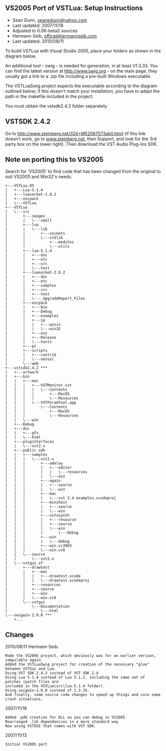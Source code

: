 ## VS2005 Port of VSTLua: Setup Instructions
* Sean Dunn, seanedunn@yahoo.com
* Last updated: 2007/11/18
* Adjusted to 0.06-beta2 sources
* Hermann Seib, office@hermannseib.com
* Last updated: 2010/08/11

To build VSTLua with Visual Studio 2005, place your folders as shown in the diagram below.

An additional tool - swig - is needed for generation, in at least V1.3.33.
You can find the latest version at http://www.swig.org - on the main page,
they usually got a link to a .zip file including a pre-built Windows executable.

The VSTLuaSwig project expects the executable according to the diagram outlined below;
if this doesn't match your installation, you have to adapt the path in the makefile included
in the project.

You must obtain the vstsdk2.4.2 folder separately.

## VSTSDK 2.4.2
Go to http://www.steinberg.net/324+M52087573ab0.html (if this link doesn't work, go to www.steinberg.net, then Support, and look for the 3rd party box on the lower right). Then download the VST Audio Plug-Ins SDK.

## Note on porting this to VS2005

Search for 'VS2005' to find code that has been changed from the original to suit VS2005 and Win32's needs.



    +---VSTLua.05
    |   +---Lua-5.1.4
    |   +---luasocket-2.0.2
    |   +---oscpack
    |   \---VSTLua
    +---VSTLua
    |   \---src
    |       +---images
    |       |   \---small
    |       +---lua
    |       |   \---lib
    |       |       +---sockets
    |       |       \---stdlib
    |       |           +---modules
    |       |           \---utils
    |       +---lua-5.1.4
    |       |   +---doc
    |       |   +---etc
    |       |   +---src
    |       |   \---test
    |       +---luasocket-2.0.2
    |       |   +---doc
    |       |   +---etc
    |       |   +---samples
    |       |   +---src
    |       |   +---test
    |       |   \---_UpgradeReport_Files
    |       +---oscpack
    |       |   +---bin
    |       |   +---Debug
    |       |   +---examples
    |       |   +---ip
    |       |   |   +---posix
    |       |   |   \---win32
    |       |   +---osc
    |       |   +---Release
    |       |   \---tests
    |       +---ps
    |       +---scripts
    |       |   +---contrib
    |       |   \---netosc
    |       \---web
    +---vstsdk2.4.2 ***
    |   +---artwork
    |   +---bin
    |   |   +---mac
    |   |   |   +---VSTMonitor.vst
    |   |   |   |   \---Contents
    |   |   |   |       +---MacOS
    |   |   |   |       \---Resources
    |   |   |   \---VSTParamTool.app
    |   |   |       \---Contents
    |   |   |           +---MacOS
    |   |   |           \---Resources
    |   |   \---win
    |   +---Debug
    |   +---doc
    |   |   +---gfx
    |   |   \---html
    |   +---pluginterfaces
    |   |   \---vst2.x
    |   +---public.sdk
    |   |   +---samples
    |   |   |   \---vst2.x
    |   |   |       +---adelay
    |   |   |       |   +---editor
    |   |   |       |   |   \---resources
    |   |   |       |   \---win
    |   |   |       +---again
    |   |   |       |   +---source
    |   |   |       |   \---win
    |   |   |       +---mac
    |   |   |       |   \---vst 2.4 examples.xcodeproj
    |   |   |       +---minihost
    |   |   |       |   +---source
    |   |   |       |   \---win
    |   |   |       +---vstxsynth
    |   |   |       |   +---resource
    |   |   |       |   +---source
    |   |   |       |   \---win
    |   |   |       |       \---Debug
    |   |   |       +---win
    |   |   |       |   \---debug
    |   |   |       +---win.vc2003
    |   |   |       \---win.vc6
    |   |   \---source
    |   |       \---vst2.x
    |   \---vstgui.sf
    |       +---drawtest
    |       |   +---mac
    |       |   |   +---drawtest.xcode
    |       |   |   \---drawtest.xcodeproj
    |       |   +---resources
    |       |   +---source
    |       |   +---win
    |       |   \---win.vc6
    |       \---vstgui
    |           \---Documentation
    |               \---html
    \---swigwin-2.0.0 ***
        +...

## Changes

2010/08/11 Hermann Seib:

    Made the VS2005 project, which obviously was for an earlier version, compilable again.
    Added the VSTLuaSwig project for creation of the necessary "glue" between VSTGui and Lua.
    Using VST SDK 2.4.2 instead of VST SDK 2.4
    Using Lua 5.1.4 instead of Lua 5.1.2, including the same set of patches (patch files are
    included in the VSTLua\src\lua-5.1.4 folder).
    Using swigwin-2.0.0 instead of 1.3.35.
    And finally, some source code changes to speed up things and cure some crash situations.

2007/11/18

    Added .pdb creation for DLL so you can debug in VS2005
    Rearranged .lib dependencies in a more standard way
    Now using VSTGUI that comes with VST SDK.

2007/11/13

    Initial VS2005 port
